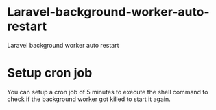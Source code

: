 # Laravel-background-worker-auto-restart
Laravel background worker auto restart

# Setup cron job
You can setup a cron job of 5 minutes to execute the shell command to check if the background worker got killed to start it again.
